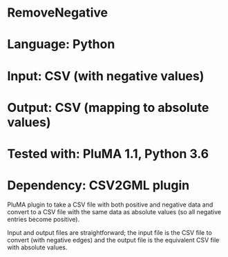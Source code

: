 # RemoveNegative
# Language: Python
# Input: CSV (with negative values)
# Output: CSV (mapping to absolute values)
# Tested with: PluMA 1.1, Python 3.6
# Dependency: CSV2GML plugin

PluMA plugin to take a CSV file with both positive and negative data
and convert to a CSV file with the same data as absolute values (so all negative
entries become positive).

Input and output files are straightforward; the input file is the CSV
file to convert (with negative edges) and the output file is the equivalent
CSV file with absolute values.
